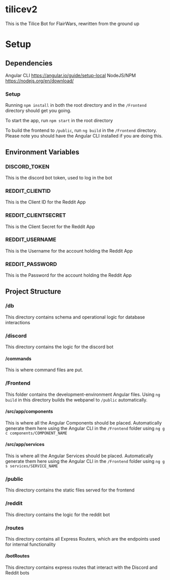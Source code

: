 # tilicev2
This is the Tilice Bot for FlairWars, rewritten from the ground up

# Setup
## Dependencies
Angular CLI https://angular.io/guide/setup-local
NodeJS/NPM https://nodejs.org/en/download/
### Setup
Running `npm install` in both the root directory and in the `/Frontend` directory should get you going.

To start the app, run `npm start` in the root directory

To build the frontend to `/public`, run `ng build` in the `/Frontend` directory. Please note you should have the Angular CLI installed if you are doing this.

## Environment Variables
### DISCORD_TOKEN
This is the discord bot token, used to log in the bot

### REDDIT_CLIENTID
This is the Client ID for the Reddit App

### REDDIT_CLIENTSECRET
This is the Client Secret for the Reddit App

### REDDIT_USERNAME
This is the Username for the account holding the Reddit App

### REDDIT_PASSWORD
This is the Password for the account holding the Reddit App

## Project Structure

### /db
This directory contains schema and operational logic for database interactions

### /discord
This directory contains the logic for the discord bot
#### /commands
This is where command files are put.

### /Frontend
This folder contains the development-environment Angular files. Using `ng build` in this directory builds the webpanel to `/public` automatically.

#### /src/app/components
This is where all the Angular Components should be placed. Automatically generate them here using the Angular CLI in the `/Frontend` folder using `ng g c components/COMPONENT_NAME`

#### /src/app/services
This is where all the Angular Services should be placed. Automatically generate them here using the Angular CLI in the `/Frontend` folder using `ng g s services/SERVICE_NAME`

### /public
This directory contains the static files served for the frontend

### /reddit
This directory contains the logic for the reddit bot

### /routes
This directory contains all Express Routers, which are the endpoints used for internal functionality

#### /botRoutes
This directory contains express routes that interact with the Discord and Reddit bots
